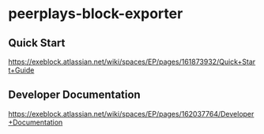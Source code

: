 # peerplays-block-exporter


## Quick Start
https://exeblock.atlassian.net/wiki/spaces/EP/pages/161873932/Quick+Start+Guide

## Developer Documentation
https://exeblock.atlassian.net/wiki/spaces/EP/pages/162037764/Developer+Documentation

